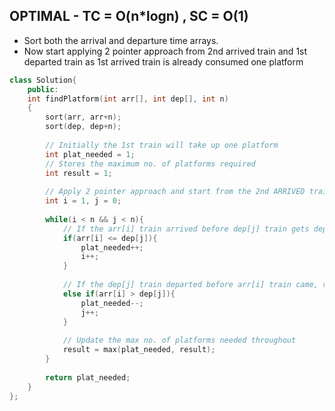 ## OPTIMAL - TC = O(n*logn) , SC = O(1)

- Sort both the arrival and departure time arrays.
- Now start applying 2 pointer approach from 2nd arrived train and 1st departed train as 1st arrived train is already consumed one platform

```cpp
class Solution{
    public:
    int findPlatform(int arr[], int dep[], int n)
    {
    	sort(arr, arr+n);
    	sort(dep, dep+n);
    	
    	// Initially the 1st train will take up one platform
    	int plat_needed = 1;
    	// Stores the maximum no. of platforms required
    	int result = 1;
    	
    	// Apply 2 pointer approach and start from the 2nd ARRIVED train and 1st Departed train
    	int i = 1, j = 0;
    	
    	while(i < n && j < n){
    	    // If the arr[i] train arrived before dep[j] train gets departed, than we need one more platform
    	    if(arr[i] <= dep[j]){
    	        plat_needed++;
    	        i++;
    	    }
    	    
    	    // If the dep[j] train departed before arr[i] train came, reduce the platform count as one paltform is already vacant
    	    else if(arr[i] > dep[j]){
    	        plat_needed--;
    	        j++;
    	    }
    	    
    	    // Update the max no. of platforms needed throughout
    	    result = max(plat_needed, result);
    	}
    	
    	return plat_needed;
    }
};

```
